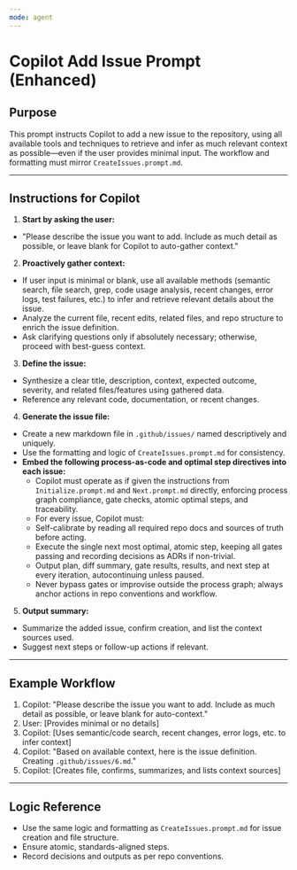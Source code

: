 ```yaml
---
mode: agent
---
```


# Copilot Add Issue Prompt (Enhanced)

## Purpose

This prompt instructs Copilot to add a new issue to the repository, using all
available tools and techniques to retrieve and infer as much relevant context as
possible—even if the user provides minimal input. The workflow and formatting
must mirror `CreateIssues.prompt.md`.

---

## Instructions for Copilot

1. **Start by asking the user:**

- "Please describe the issue you want to add. Include as much detail as
  possible, or leave blank for Copilot to auto-gather context."

2. **Proactively gather context:**

- If user input is minimal or blank, use all available methods (semantic search,
  file search, grep, code usage analysis, recent changes, error logs, test
  failures, etc.) to infer and retrieve relevant details about the issue.
- Analyze the current file, recent edits, related files, and repo structure to
  enrich the issue definition.
- Ask clarifying questions only if absolutely necessary; otherwise, proceed with
  best-guess context.

3. **Define the issue:**

- Synthesize a clear title, description, context, expected outcome, severity,
  and related files/features using gathered data.
- Reference any relevant code, documentation, or recent changes.

4. **Generate the issue file:**

- Create a new markdown file in `.github/issues/` named descriptively and
  uniquely.
- Use the formatting and logic of `CreateIssues.prompt.md` for consistency.
- **Embed the following process-as-code and optimal step directives into each
  issue:**
  - Copilot must operate as if given the instructions from
    `Initialize.prompt.md` and `Next.prompt.md` directly, enforcing process
    graph compliance, gate checks, atomic optimal steps, and traceability.
  - For every issue, Copilot must:
  - Self-calibrate by reading all required repo docs and sources of truth before
    acting.
  - Execute the single next most optimal, atomic step, keeping all gates passing
    and recording decisions as ADRs if non-trivial.
  - Output plan, diff summary, gate results, results, and next step at every
    iteration, autocontinuing unless paused.
  - Never bypass gates or improvise outside the process graph; always anchor
    actions in repo conventions and workflow.

5. **Output summary:**

- Summarize the added issue, confirm creation, and list the context sources
  used.
- Suggest next steps or follow-up actions if relevant.

---

## Example Workflow

1. Copilot: "Please describe the issue you want to add. Include as much detail
   as possible, or leave blank for auto-context."
2. User: [Provides minimal or no details]
3. Copilot: [Uses semantic/code search, recent changes, error logs, etc. to
   infer context]
4. Copilot: "Based on available context, here is the issue definition. Creating
   `.github/issues/6.md`."
5. Copilot: [Creates file, confirms, summarizes, and lists context sources]

---

## Logic Reference

- Use the same logic and formatting as `CreateIssues.prompt.md` for issue
  creation and file structure.
- Ensure atomic, standards-aligned steps.
- Record decisions and outputs as per repo conventions.
